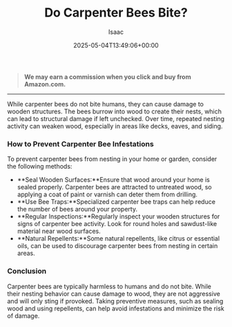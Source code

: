 ﻿---
author: Isaac
layout: post
title: Do Carpenter Bees Bite?
date: '2025-05-04T13:49:06+00:00'
categories:
- Guide
tags: []
slug: /do-carpenter-bees-bite/
lastmod: 2025-05-07T12:21:26+03:00
---
> **We may earn a commission when you click and buy from Amazon.com.**
>

---
While carpenter bees do not bite humans, they can cause damage to wooden structures. The bees burrow into wood to create their nests, which can lead to structural damage if left unchecked. Over time, repeated nesting activity can weaken wood, especially in areas like decks, eaves, and siding.
### How to Prevent Carpenter Bee Infestations
To prevent carpenter bees from nesting in your home or garden, consider the following methods:
- **Seal Wooden Surfaces:**Ensure that wood around your home is sealed properly. Carpenter bees are attracted to untreated wood, so applying a coat of paint or varnish can deter them from drilling.
- **Use Bee Traps:**Specialized carpenter bee traps can help reduce the number of bees around your property.
- **Regular Inspections:**Regularly inspect your wooden structures for signs of carpenter bee activity. Look for round holes and sawdust-like material near wood surfaces.
- **Natural Repellents:**Some natural repellents, like citrus or essential oils, can be used to discourage carpenter bees from nesting in certain areas.
### Conclusion
Carpenter bees are typically harmless to humans and do not bite. While their nesting behavior can cause damage to wood, they are not aggressive and will only sting if provoked. Taking preventive measures, such as sealing wood and using repellents, can help avoid infestations and minimize the risk of damage.